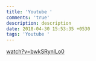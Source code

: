 ```yaml
---
title: 'Youtube '
comments: 'true'
description: description
date: 2018-04-30 15:53:35 +0530
tags: 'Youtube '
---
```

[watch?v=bwkSRynlLo0](https://m.youtube.com/watch?v=bwkSRynlLo0 "watch?v=bwkSRynlLo0")